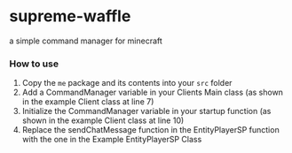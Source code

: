 # supreme-waffle
a simple command manager for minecraft

### How to use
1. Copy the `me` package and its contents into your `src` folder
2. Add a CommandManager variable in your Clients Main class (as shown in the example Client class at line 7)
3. Initialize the CommandManager variable in your startup function (as shown in the example Client class at line 10)
4. Replace the sendChatMessage function in the EntityPlayerSP function with the one in the Example EntityPlayerSP Class
